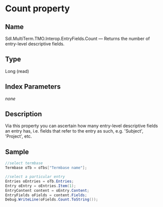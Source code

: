 # Count property

## Name

Sdl.MultiTerm.TMO.Interop.EntryFields.Count —          Returns the number of entry-level descriptive fields.

## Type
Long
(read)

## Index Parameters
*none*

## Description

Via this property you can ascertain how many entry-level descriptive fields an entry has, i.e. fields that refer to the entry as such, e.g. 'Subject', 'Project', etc.

## Sample


```cs
//select termbase
Termbase oTb = oTbs["Termbase name"];

//select a particular entry
Entries oEntries = oTb.Entries;
Entry oEntry = oEntries.Item(1);
EntryContent content = oEntry.Content;
EntryFields oFields = content.Fields;
Debug.WriteLine(oFields.Count.ToString());
```
